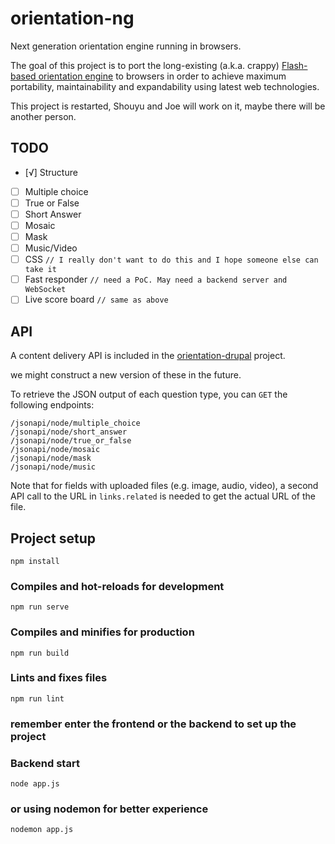 # orientation-ng
Next generation orientation engine running in browsers.

The goal of this project is to port the long-existing (a.k.a. crappy) [Flash-based orientation engine](https://github.com/WorldIsMonkey/orientation-lts) to browsers in order to achieve maximum portability, maintainability and expandability using latest web technologies.

This project is restarted, Shouyu and Joe will work on it, maybe there will be another person.

## TODO
- [√] Structure
- [ ] Multiple choice
- [ ] True or False
- [ ] Short Answer
- [ ] Mosaic
- [ ] Mask
- [ ] Music/Video
- [ ] CSS `// I really don't want to do this and I hope someone else can take it`
- [ ] Fast responder `// need a PoC. May need a backend server and WebSocket`
- [ ] Live score board `// same as above`

## API
A content delivery API is included in the [orientation-drupal](https://github.com/WorldIsMonkey/orientation-drupal) project.

we might construct a new version of these in the future.

To retrieve the JSON output of each question type, you can `GET` the following endpoints:
```
/jsonapi/node/multiple_choice
/jsonapi/node/short_answer
/jsonapi/node/true_or_false
/jsonapi/node/mosaic
/jsonapi/node/mask
/jsonapi/node/music
```
Note that for fields with uploaded files (e.g. image, audio, video), a second API call to the URL in `links.related` is needed to get the actual URL of the file.

## Project setup
```
npm install
```

### Compiles and hot-reloads for development
```
npm run serve
```

### Compiles and minifies for production
```
npm run build
```

### Lints and fixes files
```
npm run lint
```

### remember enter the frontend or the backend to set up the project

### Backend start
```
node app.js
```

### or using nodemon for better experience
```
nodemon app.js
```